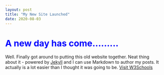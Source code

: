 ```yaml
---
layout: post
title: "My New Site Launched"
date: 2020-08-03
---
```


<style>
   h1 {
     color: blue;
   }
 </style>

 # A new day has come.........

Well. Finally got around to putting this old website together. Neat thing about it - powered by [Jekyll](http://jekyllrb.com) and I can use Markdown to author my posts. It actually is a lot easier than I thought it was going to be.
<a href="https://www.w3schools.com">Visit W3Schools</a>
